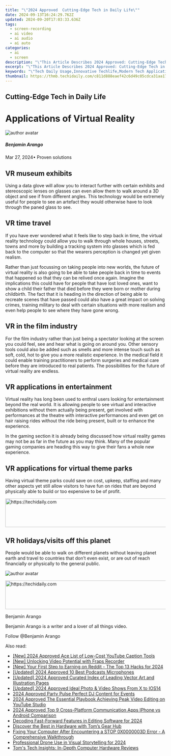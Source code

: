 ```yaml
---
title: "\"2024 Approved  Cutting-Edge Tech in Daily Life\""
date: 2024-09-13T16:24:29.762Z
updated: 2024-09-20T17:03:33.636Z
tags: 
  - screen-recording
  - ai video
  - ai audio
  - ai auto
categories: 
  - ai
  - screen
description: "\"This Article Describes 2024 Approved: Cutting-Edge Tech in Daily Life\""
excerpt: "\"This Article Describes 2024 Approved: Cutting-Edge Tech in Daily Life\""
keywords: "\"Tech Daily Usage,Innovative Techlife,Modern Tech Applications,Tech in Everyday,Advanced Technology Use,Cutting-Edge LifeTech,Latest Tech Integration\""
thumbnail: https://thmb.techidaily.com/c811d888eaef42c6d49c05cdca31aa1712344b1b90027a29f28c88cf9d7d9505.jpg
---
```


## Cutting-Edge Tech in Daily Life

# Applications of Virtual Reality

![author avatar](https://images.wondershare.com/filmora/article-images/benjamin-arango-author.jpg)

##### Benjamin Arango

 Mar 27, 2024• Proven solutions

## VR museum exhibits

 Using a data glove will allow you to interact further with certain exhibits and stereoscopic lenses on glasses can even allow them to walk around a 3D object and see if from different angles. This technology would be extremely useful for people to see an artefact they would otherwise have to look through the paned glass to see.

## VR time travel

 If you have ever wondered what it feels like to step back in time, the virtual reality technology could allow you to walk through whole houses, streets, towns and more by building a tracking system into glasses which is fed back to the computer so that the wearers perception is changed yet given realism.

 Rather than just focussing on taking people into new worlds, the future of virtual reality is also going to be able to take people back in time to events that happened so that they can be relived once again. Imagine the implications this could have for people that have lost loved ones, want to show a child their father that died before they were born or mother during childbirth. The fact that it is heading in the direction of being able to recreate scenes that have passed could also have a great impact on solving crimes, training military to deal with certain situations with more realism and even help people to see where they have gone wrong.

## VR in the film industry

 For the film industry rather than just being a spectator looking at the screen you could feel, see and hear what is going on around you. Other sensory tools could also be added such as smells and more intense touch such as soft, cold, hot to give you a more realistic experience. In the medical field it could enable training practitioners to perform surgeries and medical care before they are introduced to real patients. The possibilities for the future of virtual reality are endless.

## VR applications in entertainment

 Virtual reality has long been used to enthral users looking for entertainment beyond the real world. It is allowing people to see virtual and interactive exhibitions without them actually being present, get involved with performances at the theatre with interactive performances and even get on hair raising rides without the ride being present, built or to enhance the experience.

 In the gaming section it is already being discussed how virtual reality games may not be as far in the future as you may think. Many of the popular gaming companies are heading this way to give their fans a whole new experience.

## VR applications for virtual theme parks

 Having virtual theme parks could save on cost, upkeep, staffing and many other aspects yet still allow visitors to have fun on rides that are beyond physically able to build or too expensive to be of profit.

<!-- affiliate ads begin -->
<a href="https://ephamedtechinc.pxf.io/c/5597632/2136617/26400" target="_top" id="2136617">
  <img src="//a.impactradius-go.com/display-ad/26400-2136617" border="0" alt="https://techidaily.com" width="728" height="90"/>
</a>
<img height="0" width="0" src="https://ephamedtechinc.pxf.io/i/5597632/2136617/26400" style="position:absolute;visibility:hidden;" border="0" />
<!-- affiliate ads end -->

## VR holidays/visits off this planet

 People would be able to walk on different planets without leaving planet earth and travel to countries that don’t even exist, or are out of reach financially or physically to the general public.

![author avatar](https://images.wondershare.com/filmora/article-images/benjamin-arango-author.jpg)

<!-- affiliate ads begin -->
<a href="https://ephamedtechinc.pxf.io/c/5597632/2137210/26400" target="_top" id="2137210">
  <img src="//a.impactradius-go.com/display-ad/26400-2137210" border="0" alt="https://techidaily.com" width="728" height="90"/>
</a>
<img height="0" width="0" src="https://ephamedtechinc.pxf.io/i/5597632/2137210/26400" style="position:absolute;visibility:hidden;" border="0" />
<!-- affiliate ads end -->

Benjamin Arango

Benjamin Arango is a writer and a lover of all things video.

Follow @Benjamin Arango


<ins class="adsbygoogle"
     style="display:block"
     data-ad-format="autorelaxed"
     data-ad-client="ca-pub-7571918770474297"
     data-ad-slot="1223367746"></ins>



<ins class="adsbygoogle"
     style="display:block"
     data-ad-client="ca-pub-7571918770474297"
     data-ad-slot="8358498916"
     data-ad-format="auto"
     data-full-width-responsive="true"></ins>


<span class="atpl-alsoreadstyle">Also read:</span>
<div><ul>
<li><a href="https://youtube-tips.techidaily.com/024-approved-ace-list-of-low-cost-youtube-caption-tools/"><u>[New] 2024 Approved Ace List of Low-Cost YouTube Caption Tools</u></a></li>
<li><a href="https://video-capture.techidaily.com/new-unlocking-video-potential-with-fraps-recorder/"><u>[New] Unlocking Video Potential with Fraps Recorder</u></a></li>
<li><a href="https://fox-blue.techidaily.com/new-your-first-step-to-earning-on-reddit-the-top-13-hacks-for-2024/"><u>[New] Your First Step to Earning on Reddit - The Top 13 Hacks for 2024</u></a></li>
<li><a href="https://fox-blue.techidaily.com/updated-2024-approved-10-best-podcasts-microphones/"><u>[Updated] 2024 Approved 10 Best Podcasts Microphones</u></a></li>
<li><a href="https://fox-blue.techidaily.com/updated-2024-approved-curated-index-of-leading-vector-art-and-illustration-pages/"><u>[Updated] 2024 Approved Curated Index of Leading Vector Art and Illustration Pages</u></a></li>
<li><a href="https://vp-tips.techidaily.com/updated-2024-approved-ideal-photo-and-video-shows-from-x-to-ios14/"><u>[Updated] 2024 Approved Ideal Photo & Video Shows From X to IOS14</u></a></li>
<li><a href="https://youtube-stream.techidaily.com/2024-approved-party-pulse-perfect-dj-content-for-events/"><u>2024 Approved Party Pulse Perfect DJ Content for Events</u></a></li>
<li><a href="https://youtube-help.techidaily.com/2024-approved-the-essential-playbook-achieving-peak-video-editing-on-youtube-studio/"><u>2024 Approved The Essential Playbook Achieving Peak Video Editing on YouTube Studio</u></a></li>
<li><a href="https://screen-activity-recording.techidaily.com/2024-approved-top-9-cross-platform-communication-apps-iphone-vs-android-comparison/"><u>2024 Approved Top 9 Cross-Platform Communication Apps IPhone vs Android Comparison</u></a></li>
<li><a href="https://fox-blue.techidaily.com/decoding-fast-forward-features-in-editing-software-for-2024/"><u>Decoding Fast-Forward Features in Editing Software for 2024</u></a></li>
<li><a href="https://hardware-help.techidaily.com/discover-the-best-in-hardware-with-toms-gear-hub/"><u>Discover the Best in Hardware with Tom’s Gear Hub</u></a></li>
<li><a href="https://tech-renaissance.techidaily.com/fixing-your-computer-after-encountering-a-stop-0x0000003d-error-a-comprehensive-walkthrough/"><u>Fixing Your Computer After Encountering a STOP 0X0000003D Error - A Comprehensive Walkthrough</u></a></li>
<li><a href="https://fox-blue.techidaily.com/professional-drone-use-in-visual-storytelling-for-2024/"><u>Professional Drone Use in Visual Storytelling for 2024</u></a></li>
<li><a href="https://hardware-reviews.techidaily.com/toms-tech-insights-in-depth-computer-hardware-reviews-t17238628805738/"><u>Tom's Tech Insights: In-Depth Computer Hardware Reviews</u></a></li>
</ul></div>

